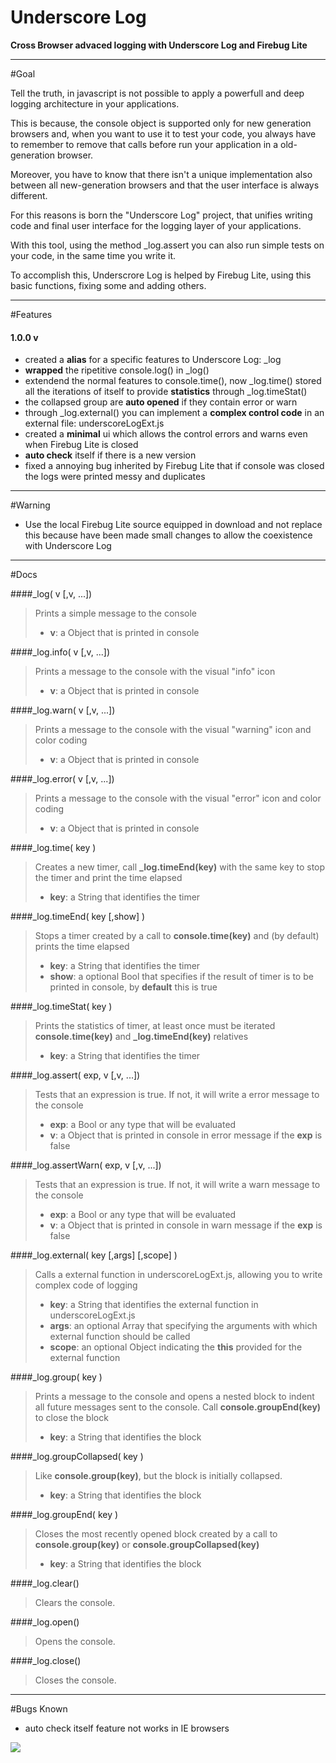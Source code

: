 Underscore Log
==============
<b>Cross Browser advaced logging with Underscore Log and Firebug Lite</b>

----------------------------------------------------------------------------

#Goal

Tell the truth, in javascript is not possible to apply a powerfull and deep logging architecture in your applications.

This is because, the console object is supported only for new generation browsers and, when you want to use it to test your code, you always have to remember to remove that calls before run your application in a old-generation browser.

Moreover, you have to know that there isn't a unique implementation also between all new-generation browsers and that the user interface is always different.

For this reasons is born the "Underscore Log" project, that unifies writing code and final user interface for the logging layer of your applications.

With this tool, using the method _log.assert you can also run simple tests on your code, in the same time you write it. 

To accomplish this, Underscrore Log is helped by Firebug Lite, using this basic functions, fixing some and adding others.

----------------------------------------------------------------------------

#Features

#### 1.0.0 v
<ul>
<li>created a <b>alias</b> for a specific features to Underscore Log: _log</li>
<li><b>wrapped</b> the ripetitive console.log() in _log()</li>
<li>extendend the normal features to console.time(), now _log.time() stored all the iterations of itself to provide <b>statistics</b> through _log.timeStat()</li>
<li>the collapsed group are <b>auto opened</b> if they contain error or warn</li>
<li>through _log.external() you can implement a <b>complex control code</b> in an external file: underscoreLogExt.js</li>
<li>created a <b>minimal</b> ui which allows the control errors and warns even when Firebug Lite is closed</li>
<li><b>auto check</b> itself if there is a new version</li>
<li>fixed a annoying bug inherited by Firebug Lite that if console was closed the logs were printed messy and duplicates</li>
</ul>

----------------------------------------------------------------------------

#Warning

<ul>
<li> Use the local Firebug Lite source equipped in download and not replace this because have been made small changes to allow the coexistence with Underscore Log</li>
</ul>

----------------------------------------------------------------------------

#Docs

####_log( v [,v, ...])
> Prints a simple message to the console
> <ul>
> <li><b>v</b>: a Object that is printed in console</li>
> </ul>

####_log.info( v [,v, ...])
> Prints a message to the console with the visual "info" icon
> <ul>
> <li><b>v</b>: a Object that is printed in console</li>
> </ul>

####_log.warn( v [,v, ...])
> Prints a message to the console with the visual "warning" icon and color coding
> <ul>
> <li><b>v</b>: a Object that is printed in console</li>
> </ul>

####_log.error( v [,v, ...])
> Prints a message to the console with the visual "error" icon and color coding
> <ul>
> <li><b>v</b>: a Object that is printed in console</li>
> </ul>

####_log.time( key )
> Creates a new timer, call <b>_log.timeEnd(key)</b> with the same key to stop the timer and print the time elapsed
> <ul>
> <li><b>key</b>: a String that identifies the timer</li>
> </ul>

####_log.timeEnd( key [,show] )
> Stops a timer created by a call to <b>console.time(key)</b> and (by default) prints the time elapsed
> <ul>
> <li><b>key</b>: a String that identifies the timer</li>
> <li><b>show</b>: a optional Bool that specifies if the result of timer is to be printed in console, by <b>default</b> this is true</li>
> </ul>

####_log.timeStat( key )
> Prints the statistics of timer, at least once must be iterated <b>console.time(key)</b> and <b>_log.timeEnd(key)</b> relatives
> <ul>
> <li><b>key</b>: a String that identifies the timer</li>
> </ul>

####_log.assert( exp, v [,v, ...])
> Tests that an expression is true. If not, it will write a error message to the console
> <ul>
> <li><b>exp</b>: a Bool or any type that will be evaluated</li>
> <li><b>v</b>: a Object that is printed in console in error message if the <b>exp</b> is false</li>
> </ul>

####_log.assertWarn( exp, v [,v, ...])
> Tests that an expression is true. If not, it will write a warn message to the console
> <ul>
> <li><b>exp</b>: a Bool or any type that will be evaluated</li>
> <li><b>v</b>: a Object that is printed in console in warn message if the <b>exp</b> is false</li>
> </ul>

####_log.external( key [,args] [,scope] )
> Calls a external function in underscoreLogExt.js, allowing you to write complex code of logging
> <ul>
> <li><b>key</b>: a String that identifies the external function in underscoreLogExt.js</li>
> <li><b>args</b>: an optional Array that specifying the arguments with which external function should be called</li>
> <li><b>scope</b>: an optional Object indicating the <b>this</b> provided for the external function</li>
> </ul>

####_log.group( key )
> Prints a message to the console and opens a nested block to indent all future messages sent to the console. Call <b>console.groupEnd(key)</b> to close the block
> <ul>
> <li><b>key</b>: a String that identifies the block</li>
> </ul>

####_log.groupCollapsed( key )
> Like <b>console.group(key)</b>, but the block is initially collapsed.
> <ul>
> <li><b>key</b>: a String that identifies the block</li>
> </ul>

####_log.groupEnd( key )
> Closes the most recently opened block created by a call to <b>console.group(key)</b> or <b>console.groupCollapsed(key)</b>
> <ul>
> <li><b>key</b>: a String that identifies the block</li>
> </ul>

####_log.clear()
> Clears the console.

####_log.open()
> Opens the console.

####_log.close()
> Closes the console.

----------------------------------------------------------------------------

#Bugs Known

<ul>
<li>auto check itself feature not works in IE browsers</li> 
</ul>

<img src="http://eecolella.com/UnderscoreLog/Styles/cc-by-nc-sa.gif" />